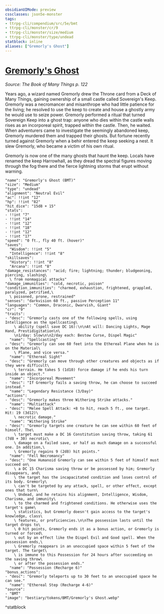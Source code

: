 ```yaml
---
obsidianUIMode: preview
cssclasses: json5e-monster
tags:
- ttrpg-cli/compendium/src/5e/bmt
- ttrpg-cli/monster/cr/9
- ttrpg-cli/monster/size/medium
- ttrpg-cli/monster/type/undead
statblock: inline
aliases: ["Gremorly's Ghost"]
---
```

# [Gremorly's Ghost](3-Compendium\CLI\bestiary\undead/gremorlys-ghost-bmt.md)
*Source: The Book of Many Things p. 122*  

Years ago, a wizard named Gremorly drew the Throne card from a Deck of Many Things, gaining ownership of a small castle called Sovereign's Keep. Gremorly was a necromancer and misanthrope who had little patience for the living; he resolved to use the keep to create and house a ghostly army he would use to seize power. Gremorly performed a ritual that turned Sovereign Keep into a ghost trap: anyone who dies within the castle walls rises as an incorporeal spirit, trapped within the castle. Then, he waited. When adventurers came to investigate the seemingly abandoned keep, Gremorly murdered them and trapped their ghosts. But fortune recently turned against Gremorly when a behir entered the keep seeking a nest. It slew Gremorly, who became a victim of his own ritual.

Gremorly is now one of the many ghosts that haunt the keep. Locals have renamed the keep Harrowhall, as they dread the spectral figures moving through the fog there and the fierce lightning storms that erupt without warning.

```statblock
"name": "Gremorly's Ghost (BMT)"
"size": "Medium"
"type": "undead"
"alignment": "Neutral Evil"
"ac": !!int "12"
"hp": !!int "82"
"hit_dice": "15d8 + 15"
"stats":
- !!int "7"
- !!int "14"
- !!int "12"
- !!int "18"
- !!int "12"
- !!int "17"
"speed": "0 ft., fly 40 ft. (hover)"
"saves":
  "Wisdom": !!int "5"
  "Intelligence": !!int "8"
"skillsaves":
  "History": !!int "8"
  "Arcana": !!int "8"
"damage_resistances": "acid; fire; lightning; thunder; bludgeoning, piercing, slashing\
  \ from nonmagical attacks"
"damage_immunities": "cold, necrotic, poison"
"condition_immunities": "charmed, exhaustion, frightened, grappled, paralyzed, petrified,\
  \ poisoned, prone, restrained"
"senses": "darkvision 60 ft., passive Perception 11"
"languages": "Common, Draconic, Dwarvish, Giant"
"cr": "9"
"traits":
- "desc": "Gremorly casts one of the following spells, using Intelligence as the spellcasting\
    \ ability (spell save DC 16):\n\nAt will: Dancing Lights, Mage Hand, Prestidigitation\n\
    \n1/day: Slow\n\n2/day each: Bestow Curse, Dispel Magic"
  "name": "Spellcasting"
- "desc": "Gremorly can see 60 feet into the Ethereal Plane when he is on the Material\
    \ Plane, and vice versa."
  "name": "Ethereal Sight"
- "desc": "Gremorly can move through other creatures and objects as if they were difficult\
    \ terrain. He takes 5 (1d10) force damage if he ends his turn inside an object."
  "name": "Incorporeal Movement"
- "desc": "If Gremorly fails a saving throw, he can choose to succeed instead."
  "name": "Legendary Resistance (3/Day)"
"actions":
- "desc": "Gremorly makes three Withering Strike attacks."
  "name": "Multiattack"
- "desc": "Melee Spell Attack: +8 to hit, reach 5 ft., one target. Hit: 19 (3d12)\
    \ necrotic damage."
  "name": "Withering Strike"
- "desc": "Gremorly targets one creature he can see within 60 feet of himself. The\
    \ target must make a DC 16 Constitution saving throw, taking 61 (7d8 + 30) necrotic\
    \ damage on a failed save, or half as much damage on a successful one. In addition,\
    \ Gremorly regains 9 (2d8) hit points."
  "name": "Fell Necromancy"
- "desc": "One Humanoid Gremorly can see within 5 feet of himself must succeed on\
    \ a DC 15 Charisma saving throw or be possessed by him; Gremorly disappears, and\
    \ the target has the incapacitated condition and loses control of its body. Gremorly\
    \ can't be targeted by any attack, spell, or other effect, except ones that turn\
    \ Undead, and he retains his alignment, Intelligence, Wisdom, Charisma, and immunity\
    \ to the charmed and frightened conditions. He otherwise uses the target's game\
    \ statistics, but Gremorly doesn't gain access to the target's knowledge, class\
    \ features, or proficiencies.\n\nThe possession lasts until the target drops to\
    \ 0 hit points, Gremorly ends it as a bonus action, or Gremorly is turned or forced\
    \ out by an effect like the Dispel Evil and Good spell. When the possession ends,\
    \ Gremorly reappears in an unoccupied space within 5 feet of the target. The target\
    \ is immune to this Possession for 24 hours after succeeding on the saving throw\
    \ or after the possession ends."
  "name": "Possession (Recharge 6)"
"bonus_actions":
- "desc": "Gremorly teleports up to 30 feet to an unoccupied space he can see."
  "name": "Ethereal Step (Recharge 4-6)"
"source":
- "BMT"
"image": "bestiary/tokens/BMT/Gremorly's Ghost.webp"
```
^statblock
